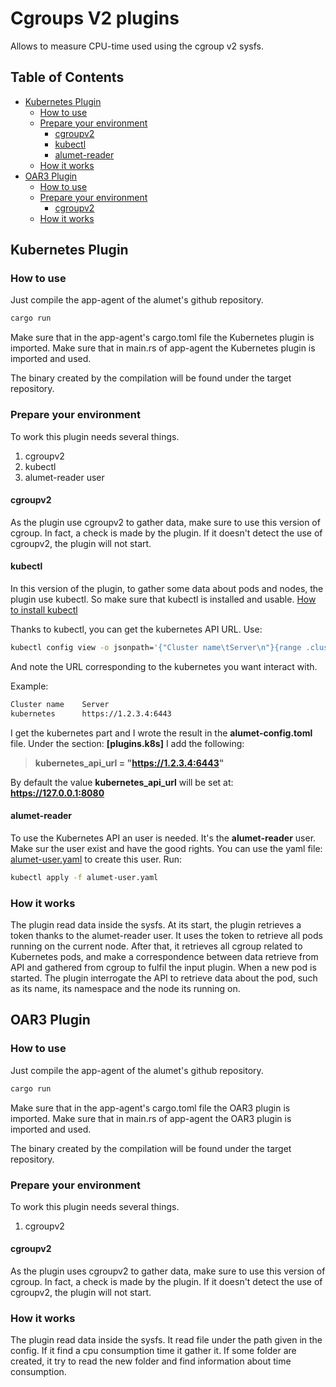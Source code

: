 # Cgroups V2 plugins <!-- omit in toc -->

Allows to measure CPU-time used using the cgroup v2 sysfs.

## Table of Contents <!-- omit in toc -->

- [Kubernetes Plugin](#kubernetes-plugin)
  - [How to use](#how-to-use)
  - [Prepare your environment](#prepare-your-environment)
    - [cgroupv2](#cgroupv2)
    - [kubectl](#kubectl)
    - [alumet-reader](#alumet-reader)
  - [How it works](#how-it-works)
- [OAR3 Plugin](#oar3-plugin)
  - [How to use](#how-to-use-1)
  - [Prepare your environment](#prepare-your-environment-1)
    - [cgroupv2](#cgroupv2-1)
  - [How it works](#how-it-works-1)

## Kubernetes Plugin

### How to use

Just compile the app-agent of the alumet's github repository.

```bash
cargo run
```

Make sure that in the app-agent's cargo.toml file the Kubernetes plugin is imported.
Make sure that in main.rs of app-agent the Kubernetes plugin is imported and used.

The binary created by the compilation will be found under the target repository.

### Prepare your environment

To work this plugin needs several things.

1. cgroupv2
2. kubectl
3. alumet-reader user

#### cgroupv2

As the plugin use cgroupv2 to gather data, make sure to use this version of cgroup. In fact, a check is made by the plugin.
If it doesn't detect the use of cgroupv2, the plugin will not start.

#### kubectl

In this version of the plugin, to gather some data about pods and nodes, the plugin use kubectl. So make sure that kubectl is installed and usable.
[How to install kubectl](https://kubernetes.io/docs/tasks/tools/install-kubectl-linux/)

Thanks to kubectl, you can get the kubernetes API URL.
Use:

```bash
kubectl config view -o jsonpath='{"Cluster name\tServer\n"}{range .clusters[*]}{.name}{"\t"}{.cluster.server}{"\n"}{end}'
```

And note the URL corresponding to the kubernetes you want interact with.

Example:

```bash
Cluster name    Server
kubernetes      https://1.2.3.4:6443
```

I get the kubernetes part and I wrote the result in the **alumet-config.toml** file.
Under the section: **[plugins.k8s]** I add the following:
> **kubernetes_api_url = "https://1.2.3.4:6443"**

By default the value **kubernetes_api_url** will be set at: **https://127.0.0.1:8080**

#### alumet-reader

To use the Kubernetes API an user is needed. It's the **alumet-reader** user. Make sur the user exist and have the good rights.
You can use the yaml file: [alumet-user.yaml](./alumet-user.yaml) to create this user.
Run:

```bash
kubectl apply -f alumet-user.yaml
```

### How it works

The plugin read data inside the sysfs. At its start, the plugin retrieves a token thanks to the alumet-reader user. It uses the token to retrieve all pods running on the current node.
After that, it retrieves all cgroup related to Kubernetes pods, and make a correspondence between data retrieve from API and gathered from cgroup to fulfil the input plugin.
When a new pod is started. The plugin interrogate the API to retrieve data about the pod, such as its name, its namespace and the node its running on.

## OAR3 Plugin

### How to use

Just compile the app-agent of the alumet's github repository.

```bash
cargo run
```

Make sure that in the app-agent's cargo.toml file the OAR3 plugin is imported.
Make sure that in main.rs of app-agent the OAR3 plugin is imported and used.

The binary created by the compilation will be found under the target repository.

### Prepare your environment

To work this plugin needs several things.

1. cgroupv2

#### cgroupv2

As the plugin uses cgroupv2 to gather data, make sure to use this version of cgroup. In fact, a check is made by the plugin.
If it doesn't detect the use of cgroupv2, the plugin will not start.

### How it works

The plugin read data inside the sysfs. It read file under the path given in the config. If it find a cpu consumption time it gather it. If some folder are created, it try to read the new folder and find information about time consumption.
